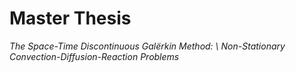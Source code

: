 # Master Thesis

_The Space-Time Discontinuous Galërkin Method: \\ Non-Stationary Convection-Diffusion-Reaction Problems_